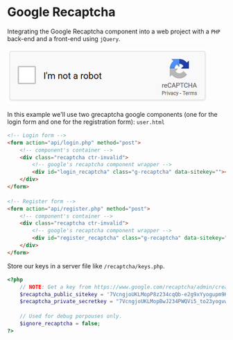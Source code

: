 # Google Recaptcha

Integrating the Google Recaptcha component into a web project with a `PHP` back-end and a front-end using `jQuery`.

![component](/grecaptcha-light.png "Google recaptcha component")

In this example we'll use two grecaptcha google components (one for the login form and one for the registration form):
`user.html`
```html
<!-- Login form -->
<form action="api/login.php" method="post">
    <!-- component's container -->
    <div class="recaptcha ctr-invalid">
        <!-- google's recaptcha component wrapper --> 
        <div id="login_recaptcha" class="g-recaptcha" data-sitekey=""></div>
    </div>
</form>

<!-- Register form -->
<form action="api/register.php" method="post">
    <!-- component's container -->
    <div class="recaptcha ctr-invalid">
        <!-- google's recaptcha component wrapper --> 
        <div id="register_recaptcha" class="g-recaptcha" data-sitekey=""></div>
    </div>
</form>
```

Store our keys in a server file like `/recaptcha/keys.php`.
```php
<?php
    // NOTE: Get a key from https://www.google.com/recaptcha/admin/create
    $recaptcha_public_sitekey = '7VcngjoUKLMopP8z234cqQb-e2g9xYyogupm9KB2';
    $recaptcha_private_secretkey = "7VcngjoUKLMopBwJ234PWQVi5_to23yogvw9bYcJ";

    // Used for debug porpouses only.
    $ignore_recaptcha = false;
?>
```


